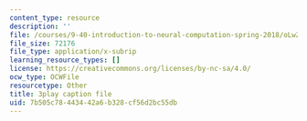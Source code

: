 ```yaml
---
content_type: resource
description: ''
file: /courses/9-40-introduction-to-neural-computation-spring-2018/oLwZFBZylUw_captions.vtt
file_size: 72176
file_type: application/x-subrip
learning_resource_types: []
license: https://creativecommons.org/licenses/by-nc-sa/4.0/
ocw_type: OCWFile
resourcetype: Other
title: 3play caption file
uid: 7b505c78-4434-42a6-b328-cf56d2bc55db
---
```

